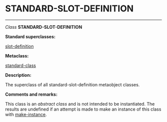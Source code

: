 STANDARD-SLOT-DEFINITION
========================

------------------------------------------------------------------------

*Class* **STANDARD-SLOT-DEFINITION**

**Standard superclasses:**

[slot-definition](/meta-object-protocol/class-slot-definition)

**Metaclass:**

[standard-class](/meta-object-protocol/class-standard-class)

**Description:**

The superclass of all standard-slot-definition metaobject classes.

**Comments and remarks:**

This class is an *abstract class* and is not intended to be instantiated. The results are undefined if an attempt is made to make an instance of this class with [make-instance](/meta-object-protocol/make-instance).
